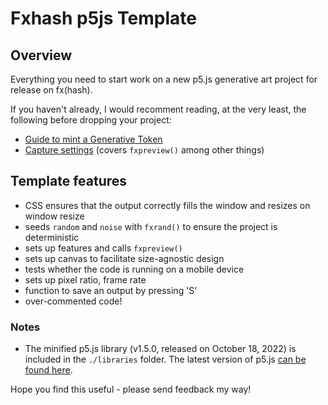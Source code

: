 # Fxhash p5js Template
## Overview
Everything you need to start work on a new p5.js generative art project for release on fx(hash).

If you haven't already, I would recomment reading, at the very least, the following before dropping your project:
- [Guide to mint a Generative Token](https://www.fxhash.xyz/doc/artist/guide-publish-generative-token)
- [Capture settings](https://www.fxhash.xyz/doc/artist/capture-settings) (covers `fxpreview()` among other things)

## Template features
- CSS ensures that the output correctly fills the window and resizes on window resize
- seeds `random` and `noise` with `fxrand()` to ensure the project is deterministic
- sets up features and calls `fxpreview()` 
- sets up canvas to facilitate size-agnostic design
- tests whether the code is running on a mobile device
- sets up pixel ratio, frame rate
- function to save an output by pressing 'S'
- over-commented code!

### Notes
- The minified p5.js library (v1.5.0, released on October 18, 2022) is included in the `./libraries` folder. The latest version of p5.js [can be found here](https://p5js.org/download/).

Hope you find this useful - please send feedback my way!
